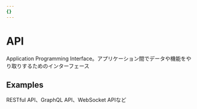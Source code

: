 ```yaml
---
{}
---
```


# API

Application Programming Interface。アプリケーション間でデータや機能をやり取りするためのインターフェース

## Examples

RESTful API、GraphQL API、WebSocket APIなど